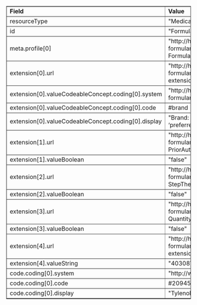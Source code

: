<table border="1"><tr><td><b>Field</b></td><td><b>Value</b></td></tr>
<tr><td>resourceType</td><td>
"MedicationKnowledge"
</td></tr>
<tr><td>id</td><td>
"FormularyDrugV3002"
</td></tr>
<tr><td>meta.profile[0]</td><td>"http://hl7.org/fhir/us/davinci-drug-formulary/StructureDefinition/usdf-FormularyDrug"</td></tr>
<tr><td>extension[0].url</td><td>
"http://hl7.org/fhir/us/davinci-drug-formulary/StructureDefinition/usdf-DrugTierID-extension"
</td></tr>
<tr><td>extension[0].valueCodeableConcept.coding[0].system</td><td>
"http://hl7.org/fhir/us/davinci-drug-formulary/CodeSystem/usdf-DrugTierCS"
</td></tr>
<tr><td>extension[0].valueCodeableConcept.coding[0].code</td><td>
#brand
</td></tr>
<tr><td>extension[0].valueCodeableConcept.coding[0].display</td><td>
"Brand: Brand name drugs that cost more than ‘preferred brand’ drugs."
</td></tr>
<tr><td>extension[1].url</td><td>
"http://hl7.org/fhir/us/davinci-drug-formulary/StructureDefinition/usdf-PriorAuthorization-extension"
</td></tr>
<tr><td>extension[1].valueBoolean</td><td>
"false"
</td></tr>
<tr><td>extension[2].url</td><td>
"http://hl7.org/fhir/us/davinci-drug-formulary/StructureDefinition/usdf-StepTherapyLimit-extension"
</td></tr>
<tr><td>extension[2].valueBoolean</td><td>
"false"
</td></tr>
<tr><td>extension[3].url</td><td>
"http://hl7.org/fhir/us/davinci-drug-formulary/StructureDefinition/usdf-QuantityLimit-extension"
</td></tr>
<tr><td>extension[3].valueBoolean</td><td>
"false"
</td></tr>
<tr><td>extension[4].url</td><td>
"http://hl7.org/fhir/us/davinci-drug-formulary/StructureDefinition/usdf-PlanID-extension"
</td></tr>
<tr><td>extension[4].valueString</td><td>
"40308VA0240008"
</td></tr>
<tr><td>code.coding[0].system</td><td>
"http://www.nlm.nih.gov/research/umls/rxnorm"
</td></tr>
<tr><td>code.coding[0].code</td><td>
#209459
</td></tr>
<tr><td>code.coding[0].display</td><td>
"Tylenol Extra Strength 500 MG Oral Tablet"
</td></tr>
</table>
